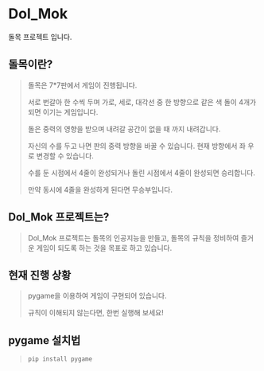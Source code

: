 # Dol_Mok
돌목 프로젝트 입니다.


## 돌목이란?
>돌목은 7*7판에서 게임이 진행됩니다.
>
>서로 번갈아 한 수씩 두며 가로, 세로, 대각선 중 한 방향으로 같은 색 돌이 4개가 되면 이기는 게임입니다.
>
>돌은 중력의 영향을 받으며 내려갈 공간이 없을 때 까지 내려갑니다.
>
>자신의 수를 두고 나면 판의 중력 방향을 바꿀 수 있습니다. 현재 방향에서 좌 우로 변경할 수 있습니다.
>
>수를 둔 시점에서 4줄이 완성되거나 돌린 시점에서 4줄이 완성되면 승리합니다.
>
>만약 동시에 4줄을 완성하게 된다면 무승부입니다.



## Dol_Mok 프로젝트는?
>Dol_Mok 프로젝트는 돌목의 인공지능을 만들고, 돌목의 규칙을 정비하여 즐거운 게임이 되도록 하는 것을 목표로 하고 있습니다.
>


## 현재 진행 상황
>pygame을 이용하여 게임이 구현되어 있습니다.
>
>
>규칙이 이해되지 않는다면, 한번 실행해 보세요!


## pygame 설치법
>```pip install pygame```
